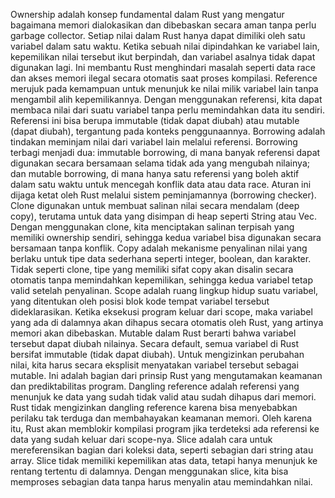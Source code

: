 Ownership adalah konsep fundamental dalam Rust yang mengatur bagaimana memori dialokasikan dan dibebaskan secara aman tanpa perlu garbage collector. Setiap nilai dalam Rust hanya dapat dimiliki oleh satu variabel dalam satu waktu. Ketika sebuah nilai dipindahkan ke variabel lain, kepemilikan nilai tersebut ikut berpindah, dan variabel asalnya tidak dapat digunakan lagi. Ini membantu Rust menghindari masalah seperti data race dan akses memori ilegal secara otomatis saat proses kompilasi.
Reference merujuk pada kemampuan untuk menunjuk ke nilai milik variabel lain tanpa mengambil alih kepemilikannya. Dengan menggunakan referensi, kita dapat membaca nilai dari suatu variabel tanpa perlu memindahkan data itu sendiri. Referensi ini bisa berupa immutable (tidak dapat diubah) atau mutable (dapat diubah), tergantung pada konteks penggunaannya.
Borrowing adalah tindakan meminjam nilai dari variabel lain melalui referensi. Borrowing terbagi menjadi dua: immutable borrowing, di mana banyak referensi dapat digunakan secara bersamaan selama tidak ada yang mengubah nilainya; dan mutable borrowing, di mana hanya satu referensi yang boleh aktif dalam satu waktu untuk mencegah konflik data atau data race. Aturan ini dijaga ketat oleh Rust melalui sistem peminjamannya (borrowing checker).
Clone digunakan untuk membuat salinan nilai secara mendalam (deep copy), terutama untuk data yang disimpan di heap seperti String atau Vec. Dengan menggunakan clone, kita menciptakan salinan terpisah yang memiliki ownership sendiri, sehingga kedua variabel bisa digunakan secara bersamaan tanpa konflik.
Copy adalah mekanisme penyalinan nilai yang berlaku untuk tipe data sederhana seperti integer, boolean, dan karakter. Tidak seperti clone, tipe yang memiliki sifat copy akan disalin secara otomatis tanpa memindahkan kepemilikan, sehingga kedua variabel tetap valid setelah penyalinan.
Scope adalah ruang lingkup hidup suatu variabel, yang ditentukan oleh posisi blok kode tempat variabel tersebut dideklarasikan. Ketika eksekusi program keluar dari scope, maka variabel yang ada di dalamnya akan dihapus secara otomatis oleh Rust, yang artinya memori akan dibebaskan.
Mutable dalam Rust berarti bahwa variabel tersebut dapat diubah nilainya. Secara default, semua variabel di Rust bersifat immutable (tidak dapat diubah). Untuk mengizinkan perubahan nilai, kita harus secara eksplisit menyatakan variabel tersebut sebagai mutable. Ini adalah bagian dari prinsip Rust yang mengutamakan keamanan dan prediktabilitas program.
Dangling reference adalah referensi yang menunjuk ke data yang sudah tidak valid atau sudah dihapus dari memori. Rust tidak mengizinkan dangling reference karena bisa menyebabkan perilaku tak terduga dan membahayakan keamanan memori. Oleh karena itu, Rust akan memblokir kompilasi program jika terdeteksi ada referensi ke data yang sudah keluar dari scope-nya.
Slice adalah cara untuk mereferensikan bagian dari koleksi data, seperti sebagian dari string atau array. Slice tidak memiliki kepemilikan atas data, tetapi hanya menunjuk ke rentang tertentu di dalamnya. Dengan menggunakan slice, kita bisa memproses sebagian data tanpa harus menyalin atau memindahkan nilai.